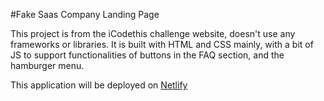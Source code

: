 #Fake Saas Company Landing Page

This project is from the iCodethis challenge website, doesn't use any frameworks or libraries. It is built with HTML and CSS mainly, with a bit of JS to support functionalities of buttons in the FAQ section, and the hamburger menu.

This application will be deployed on [Netlify](https://thunderous-cendol-76934c.netlify.app/)